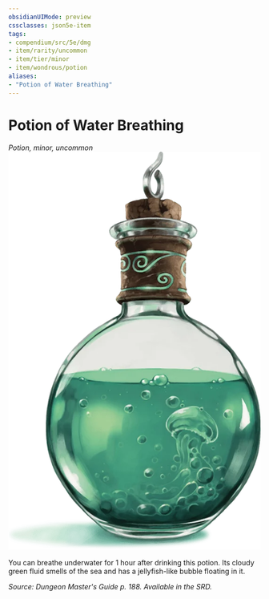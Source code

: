 ```yaml
---
obsidianUIMode: preview
cssclasses: json5e-item
tags:
- compendium/src/5e/dmg
- item/rarity/uncommon
- item/tier/minor
- item/wondrous/potion
aliases: 
- "Potion of Water Breathing"
---
```

# Potion of Water Breathing
*Potion, minor, uncommon*  
![](https://raw.githubusercontent.com/5etools-mirror-2/5etools-img/main/items/DMG/Potion%20of%20Water%20Breathing.webp#right)  


You can breathe underwater for 1 hour after drinking this potion. Its cloudy green fluid smells of the sea and has a jellyfish-like bubble floating in it.

*Source: Dungeon Master's Guide p. 188. Available in the SRD.*
